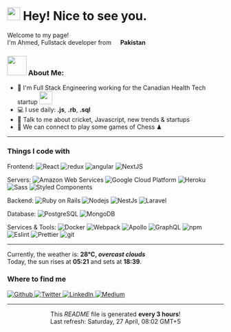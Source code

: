 <h1><img src="https://emojis.slackmojis.com/emojis/images/1531849430/4246/blob-sunglasses.gif?1531849430" width="30"/> Hey! Nice to see you.</h1>


<p>Welcome to my page! </br> I'm Ahmed, Fullstack developer from <img src="https://cdn-icons-png.flaticon.com/512/197/197606.png" width="13"/> <b>Pakistan</b>

### <img src="https://github.com/TheDudeThatCode/TheDudeThatCode/blob/master/Assets/Developer.gif" width="45" /> About Me:
- 🏦 I'm Full Stack Engineering working for the Canadian Health Tech startup
      <img src="https://media.giphy.com/media/WUlplcMpOCEmTGBtBW/giphy.gif" width="30">
- 💻 I use daily: **.js**, **.rb**, **.sql**
- 💬 Talk to me about cricket, Javascript, new trends & startups
- 👯 We can connect to play some games of Chess ♟

<hr>

<h3>Things I code with</h3>
<p style='padding: 0px;'>
  <p> Frontend:
  <img alt="React" src="https://img.shields.io/badge/-React-45b8d8?style=flat-square&logo=react&logoColor=white" />
  <img alt="redux" src="https://img.shields.io/badge/-Redux-764ABC?style=flat-square&logo=redux&logoColor=white" />
  <img alt="angular" src="https://img.shields.io/badge/-Angular-DD0031?style=flat-square&logo=angular&logoColor=white" />
  <img alt="NextJS" src="https://img.shields.io/badge/-NextJS-2088FF?style=flat-square&logo=nextdotjs&logoColor=white" />
</p>

<p style='padding: 0px;'>
  <p> Servers:
  <img alt="Amazon Web Services" src="https://img.shields.io/badge/-Amazon_Web_Services-5849BE?style=flat-square&logo=amazon&logoColor=white" />
  <img alt="Google Cloud Platform" src="https://img.shields.io/badge/-Google_Cloud_Platform-1a73e8?style=flat-square&logo=google-cloud&logoColor=white" />
  <img alt="Heroku" src="https://img.shields.io/badge/-Heroku-430098?style=flat-square&logo=heroku&logoColor=white" />
  <img alt="Sass" src="https://img.shields.io/badge/-Sass-CC6699?style=flat-square&logo=sass&logoColor=white" />
  <img alt="Styled Components" src="https://img.shields.io/badge/-Styled_Components-db7092?style=flat-square&logo=styled-components&logoColor=white" />
</p>

<p style='padding: 0px;'>
  <p> Backend:
  <img alt="Ruby on Rails" src="https://img.shields.io/badge/-Ruby_on_Rails-8DD6F9?style=flat-square&logo=ruby-on-rails&logoColor=white" />
  <img alt="Nodejs" src="https://img.shields.io/badge/-Nodejs-43853d?style=flat-square&logo=Node.js&logoColor=white" />
  <img alt="NestJs" src="https://img.shields.io/badge/-NestJs-ea2845?style=flat-square&logo=nestjs&logoColor=white" />
  <img alt="Laravel" src="https://img.shields.io/badge/-Laravel-B7178C?style=flat-square&logo=laravel&logoColor=white" />
</p>

<p>
  <p> Database:
  <img alt="PostgreSQL" src="https://img.shields.io/badge/-Postgres-EC4A3F?style=flat-square&logo=postgresql&logoColor=white" />
  <img alt="MongoDB" src="https://img.shields.io/badge/-MongoDB-13aa52?style=flat-square&logo=mongodb&logoColor=white" />
</p>

<p>
  <p> Services & Tools:
  <img alt="Docker" src="https://img.shields.io/badge/-Docker-46a2f1?style=flat-square&logo=docker&logoColor=white" />
  <img alt="Webpack" src="https://img.shields.io/badge/-Webpack-8DD6F9?style=flat-square&logo=webpack&logoColor=white" />
  <img alt="Apollo" src="https://img.shields.io/badge/-Apollo%20GraphQL-311C87?style=flat-square&logo=apollo-graphql&logoColor=white" />
  <img alt="GraphQL" src="https://img.shields.io/badge/-GraphQL-E10098?style=flat-square&logo=graphql&logoColor=white" />
  <img alt="npm" src="https://img.shields.io/badge/-NPM-CB3837?style=flat-square&logo=npm&logoColor=white" />
  <img alt="Eslint" src="https://img.shields.io/badge/-EsLint-FB542B?style=flat-square&logo=eslint&logoColor=white" />
  <img alt="Prettier" src="https://img.shields.io/badge/-Prettier-F7B93E?style=flat-square&logo=prettier&logoColor=white" />
  <img alt="git" src="https://img.shields.io/badge/-Git-F05032?style=flat-square&logo=git&logoColor=white" />
</p>

<hr>

<p>Currently, the weather is: <b> 28°C, <i>overcast clouds</i></b></br>Today, the sun rises at <b>05:21</b> and sets at <b>18:39</b>.</p>
<h3>Where to find me</h3>
<p>
  <a href="https://github.com/ahmedwasim7" target="_blank">
    <img alt="Github" src="https://img.shields.io/badge/GitHub-%2312100E.svg?&style=for-the-badge&logo=Github&logoColor=white" />
  </a>
  <a href="https://twitter.com/ahmedwasim7" target="_blank">
    <img alt="Twitter" src="https://img.shields.io/badge/twitter-%231DA1F2.svg?&style=for-the-badge&logo=twitter&logoColor=white" />
  </a>
  <a href="https://www.linkedin.com/in/ahmed-wasim-8498b644/" target="_blank">
    <img alt="LinkedIn" src="https://img.shields.io/badge/linkedin-%230077B5.svg?&style=for-the-badge&logo=linkedin&logoColor=white" />
  </a>
  <a href="https://medium.com/@ahmedwasim777" target="_blank">
    <img alt="Medium" src="https://img.shields.io/badge/medium-%2312100E.svg?&style=for-the-badge&logo=medium&logoColor=white" />
  </a>
</p>

------------
<p align="center">This <i>README</i> file is generated <b>every 3 hours</b>!</br>Last refresh: Saturday, 27 April, 08:02 GMT+5<br /></p>
